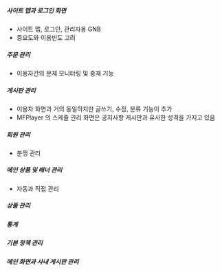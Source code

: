 ##### 사이트 맵과 로그인 화면
* 사이트 맵, 로그인, 관리자용 GNB
* 중요도와 이용빈도 고려

##### 주문 관리
* 이용자간의 문제 모니터링 및 중재 기능

##### 게시판 관리
* 이용자 화면과 거의 동일하지만 글쓰기, 수정, 분류 기능이 추가
* MFPlayer 의 스케쥴 관리 화면은 공지사항 게시판과 유사한 성격을 가지고 있음

##### 회원 관리
* 분쟁 관리

##### 메인 상품 및 배너 관리
* 자동과 직접 관리

##### 상품 관리
##### 통계
##### 기본 정책 관리
##### 메인 화면과 사내 게시판 관리

